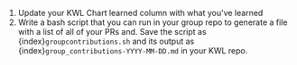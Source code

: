 1. Update your KWL Chart learned column with what you've learned
2. Write a bash script that you can run in your group repo to generate a file with a list of all of your PRs and. Save the script as {index}`groupcontributions.sh` and its output as {index}`group_contributions-YYYY-MM-DD.md` in your KWL repo. 